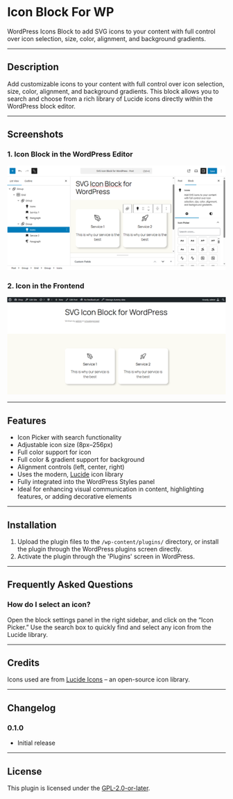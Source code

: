 # Icon Block For WP

WordPress Icons Block to add SVG icons to your content with full control over icon selection, size, color, alignment, and background gradients.

---

## Description

Add customizable icons to your content with full control over icon selection, size, color, alignment, and background gradients. This block allows you to search and choose from a rich library of Lucide icons directly within the WordPress block editor.

---

## Screenshots

### 1. Icon Block in the WordPress Editor

![Icon Block Screenshot](screenshot-1.png)

### 2. Icon in the Frontend

![Icon Block Screenshot](screenshot-2.png)

---

## Features

- Icon Picker with search functionality
- Adjustable icon size (8px–256px)
- Full color support for icon
- Full color & gradient support for background
- Alignment controls (left, center, right)
- Uses the modern, [Lucide](https://lucide.dev/icons/) icon library
- Fully integrated into the WordPress Styles panel
- Ideal for enhancing visual communication in content, highlighting features, or adding decorative elements

---

## Installation

1. Upload the plugin files to the `/wp-content/plugins/` directory, or install the plugin through the WordPress plugins screen directly.
2. Activate the plugin through the 'Plugins' screen in WordPress.

---

## Frequently Asked Questions

### How do I select an icon?

Open the block settings panel in the right sidebar, and click on the “Icon Picker.” Use the search box to quickly find and select any icon from the Lucide library.

---

## Credits

Icons used are from [Lucide Icons](https://lucide.dev/icons/) – an open-source icon library.

---

## Changelog

### 0.1.0

- Initial release

---

## License

This plugin is licensed under the [GPL-2.0-or-later](https://www.gnu.org/licenses/gpl-2.0.html).
